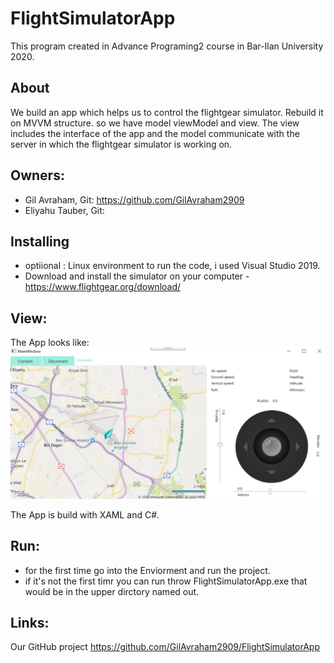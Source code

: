 # FlightSimulatorApp
This program created in Advance Programing2 course in Bar-Ilan University 2020.

## About
We build an app which helps us to control the flightgear simulator.
Rebuild it on MVVM structure. so we have model viewModel and view.
The view includes the interface of the app and the model communicate with the server in which the flightgear simulator is working on.

## Owners:
* Gil Avraham, Git: https://github.com/GilAvraham2909
* Eliyahu Tauber, Git: 

## Installing
- optiional : Linux environment to run the code, i used Visual Studio 2019.
- Download and install the simulator on your computer - https://www.flightgear.org/download/

## View:
The App looks like:
![Image of the App](https://github.com/GilAvraham2909/FlightSimulatorApp/blob/master/FlightSimulatorApp.jpg)

The App is build with XAML and C#.

## Run:
* for the first time go into the Enviorment and run the project.
* if it's not the first timr you can run throw FlightSimulatorApp.exe that would be in the upper dirctory named out.

## Links:
Our GitHub project https://github.com/GilAvraham2909/FlightSimulatorApp
